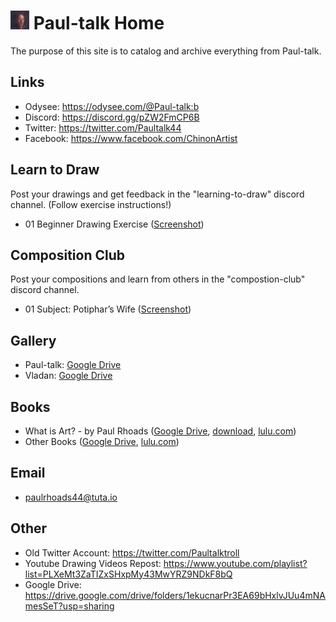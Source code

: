# ![banner](images/selfa0.jpg) Paul-talk Home
The purpose of this site is to catalog and archive everything from Paul-talk.

## Links
* Odysee: <https://odysee.com/@Paul-talk:b>
* Discord: <https://discord.gg/pZW2FmCP6B>
* Twitter: <https://twitter.com/Paultalk44>
* Facebook: <https://www.facebook.com/ChinonArtist>

## Learn to Draw
Post your drawings and get feedback in the "learning-to-draw" discord channel. (Follow exercise instructions!)
* 01 Beginner Drawing Exercise ([Screenshot](https://raw.githubusercontent.com/paul-talk/paul-talk.github.io/main/images/drawing-exercise-1.png))

## Composition Club
Post your compositions and learn from others in the "compostion-club" discord channel.
* 01 Subject: Potiphar’s Wife ([Screenshot](https://raw.githubusercontent.com/paul-talk/paul-talk.github.io/ead6cdd919c6066593e15aa120a91eb651c89143/images/potiphar's-wife.png))

## Gallery
* Paul-talk: [Google Drive](https://drive.google.com/drive/folders/1ekucnarPr3EA69bHxlvJUu4mNAmesSeT?usp=sharing)
* Vladan: [Google Drive](https://drive.google.com/drive/folders/1ekucnarPr3EA69bHxlvJUu4mNAmesSeT?usp=sharing)

## Books
* What is Art? - by Paul Rhoads ([Google Drive](https://drive.google.com/drive/folders/1ekucnarPr3EA69bHxlvJUu4mNAmesSeT?usp=sharing), [download](https://github.com/paul-talk/paul-talk.github.io/raw/main/books/What%20is%20Art%20-%20by%20Paul%20Rhoads%20(Ebook).pdf), [lulu.com](https://www.lulu.com/en/us/shop/paul-rhoads/what-is-art/ebook/product-1qzvpj8m.html))
* Other Books ([Google Drive](https://drive.google.com/drive/folders/1ekucnarPr3EA69bHxlvJUu4mNAmesSeT?usp=sharing), [lulu.com](https://www.lulu.com/search?contributor=Paul+Rhoads))

## Email
* paulrhoads44@tuta.io

## Other
* Old Twitter Account: <https://twitter.com/Paultalktroll>
* Youtube Drawing Videos Repost: <https://www.youtube.com/playlist?list=PLXeMt3ZaTIZxSHxpMy43MwYRZ9NDkF8bQ>
* Google Drive: <https://drive.google.com/drive/folders/1ekucnarPr3EA69bHxlvJUu4mNAmesSeT?usp=sharing>
